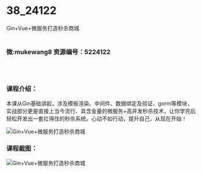 # 38_24122
Gin+Vue+微服务打造秒杀商城
<br/></br>
<h3>微:mukewang8 资源编号：5224122</h3>
<br/></br>
<h3>课程介绍：</h3>
<p>本课从Gin基础讲起，涉及模板渲染、中间件、数据绑定及验证、gorm等模块，实战部分更是直接上当今流行、具含金量的微服务+高并发秒杀技术，让你学完后轻松开发出一套扛得住的秒杀系统。心动不如行动，提升自己，从现在开始！</p>
<p><img src="https://www.ko996.com/wp-content/uploads/img/2022/05/1-40-300x154.png" alt="Gin+Vue+微服务打造秒杀商城"></p>
<div class="info-desc">
<h3>课程截图：</h3>
<p><img src="https://www.ko996.com/wp-content/uploads/img/2022/05/2-31.png" alt="Gin+Vue+微服务打造秒杀商城"></p>


			
</div>
